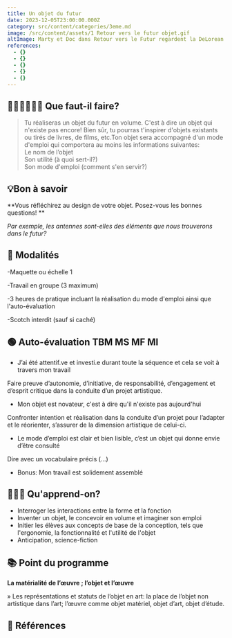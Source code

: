 ```yaml
---
title: Un objet du futur
date: 2023-12-05T23:00:00.000Z
category: src/content/categories/3eme.md
image: /src/content/assets/1 Retour vers le futur objet.gif
altImage: Marty et Doc dans Retour vers le Futur regardent la DeLorean avancer très vite
references:
  - {}
  - {}
  - {}
  - {}
  - {}
---
```


## **👨🏽‍🎨👩🏽‍🎨 Que faut-il faire?**

> Tu réaliseras un objet du futur en volume. C'est à dire un objet qui n'existe pas encore! Bien sûr, tu pourras t'inspirer d'objets existants ou tirés de livres, de films, etc.Ton objet sera accompagné d'un mode d'emploi qui comportera au moins les informations suivantes:\
> Le nom de l’objet \
> Son utilité (à quoi sert-il?)\
> Son mode d'emploi (comment s'en servir?)

## **💡Bon à savoir**

\*\*Vous réfléchirez au design de votre objet. Posez-vous les bonnes questions! \*\*

*Par exemple, les antennes sont-elles des éléments que nous trouverons dans le futur?*

## **🧐 Modalités**

-Maquette ou échelle 1

-Travail en groupe (3 maximum)

-3 heures de pratique incluant la réalisation du mode d'emploi ainsi que l'auto-évaluation

-Scotch interdit (sauf si caché)
 

## **🟢 Auto-évaluation                                  TBM MS MF MI**

* J’ai été attentif.ve et investi.e durant toute la séquence et cela se voit à travers mon travail

Faire preuve d’autonomie, d’initiative, de responsabilité, d’engagement et d’esprit critique dans la conduite d’un projet artistique.

* Mon objet est novateur, c'est à dire qu'il n'existe pas aujourd'hui

Confronter intention et réalisation dans la conduite d’un projet pour l’adapter et le réorienter, s’assurer de la dimension artistique de celui-ci.

* Le mode d’emploi est clair et bien lisible, c’est un objet qui donne envie d’être consulté

Dire avec un vocabulaire précis (...)

* Bonus: Mon travail est solidement assemblé

## **👩🏼‍🏫 Qu'apprend-on?**

* Interroger les interactions entre la forme et la fonction
* Inventer un objet, le concevoir en volume et imaginer son emploi
* Initier les élèves aux concepts de base de la conception, tels que l'ergonomie, la fonctionnalité et l'utilité de l'objet
* Anticipation, science-fiction

## **📚 Point du programme**

**La matérialité de l’œuvre ; l’objet et l’œuvre**

» Les représentations et statuts de l’objet en art: la place de l’objet non artistique dans l’art; l’œuvre comme objet matériel, objet d’art, objet d’étude.

## **👀 Références**

